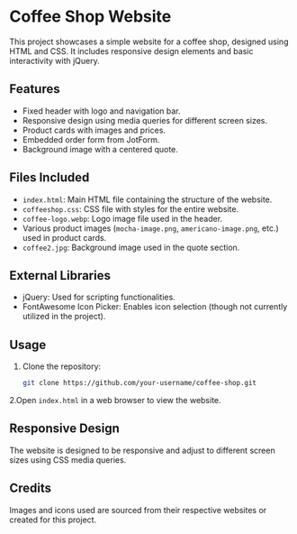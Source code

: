 # Coffee Shop Website

This project showcases a simple website for a coffee shop, designed using HTML and CSS. It includes responsive design elements and basic interactivity with jQuery.

## Features

- Fixed header with logo and navigation bar.
- Responsive design using media queries for different screen sizes.
- Product cards with images and prices.
- Embedded order form from JotForm.
- Background image with a centered quote.

## Files Included

- `index.html`: Main HTML file containing the structure of the website.
- `coffeeshop.css`: CSS file with styles for the entire website.
- `coffee-logo.webp`: Logo image file used in the header.
- Various product images (`mocha-image.png`, `americano-image.png`, etc.) used in product cards.
- `coffee2.jpg`: Background image used in the quote section.

## External Libraries

- jQuery: Used for scripting functionalities.
- FontAwesome Icon Picker: Enables icon selection (though not currently utilized in the project).

## Usage

1. Clone the repository:

   ```bash
   git clone https://github.com/your-username/coffee-shop.git
2.Open `index.html` in a web browser to view the website.

## Responsive Design
The website is designed to be responsive and adjust to different screen sizes using CSS media queries.

## Credits
Images and icons used are sourced from their respective websites or created for this project.
